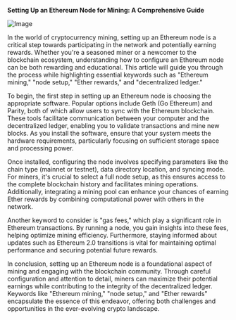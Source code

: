 **Setting Up an Ethereum Node for Mining: A Comprehensive Guide**

![Image](https://github.com/user-attachments/assets/31692037-0104-4703-abd1-696b6a7dd41b)

In the world of cryptocurrency mining, setting up an Ethereum node is a critical step towards participating in the network and potentially earning rewards. Whether you're a seasoned miner or a newcomer to the blockchain ecosystem, understanding how to configure an Ethereum node can be both rewarding and educational. This article will guide you through the process while highlighting essential keywords such as "Ethereum mining," "node setup," "Ether rewards," and "decentralized ledger."

To begin, the first step in setting up an Ethereum node is choosing the appropriate software. Popular options include Geth (Go Ethereum) and Parity, both of which allow users to sync with the Ethereum blockchain. These tools facilitate communication between your computer and the decentralized ledger, enabling you to validate transactions and mine new blocks. As you install the software, ensure that your system meets the hardware requirements, particularly focusing on sufficient storage space and processing power.

Once installed, configuring the node involves specifying parameters like the chain type (mainnet or testnet), data directory location, and syncing mode. For miners, it's crucial to select a full node setup, as this ensures access to the complete blockchain history and facilitates mining operations. Additionally, integrating a mining pool can enhance your chances of earning Ether rewards by combining computational power with others in the network.

Another keyword to consider is "gas fees," which play a significant role in Ethereum transactions. By running a node, you gain insights into these fees, helping optimize mining efficiency. Furthermore, staying informed about updates such as Ethereum 2.0 transitions is vital for maintaining optimal performance and securing potential future rewards.

In conclusion, setting up an Ethereum node is a foundational aspect of mining and engaging with the blockchain community. Through careful configuration and attention to detail, miners can maximize their potential earnings while contributing to the integrity of the decentralized ledger. Keywords like "Ethereum mining," "node setup," and "Ether rewards" encapsulate the essence of this endeavor, offering both challenges and opportunities in the ever-evolving crypto landscape.